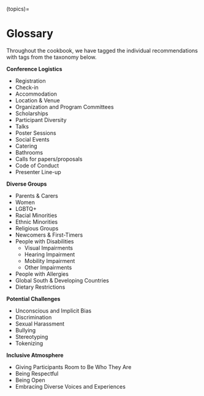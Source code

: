 (topics)=
# Glossary
Throughout the cookbook, we have tagged the individual recommendations with tags from the taxonomy below.

**Conference Logistics**
  * Registration
  * Check-in
  * Accommodation
  * Location & Venue
  * Organization and Program Committees
  * Scholarships
  * Participant Diversity
  * Talks
  * Poster Sessions
  * Social Events
  * Catering
  * Bathrooms
  * Calls for papers/proposals
  * Code of Conduct
  * Presenter Line-up
  
**Diverse Groups**
  * Parents & Carers
  * Women
  * LGBTQ+
  * Racial Minorities
  * Ethnic Minorities
  * Religious Groups
  * Newcomers & First-Timers
  * People with Disabilities
    * Visual Impairments
    * Hearing Impairment
    * Mobility Impairment
    * Other Impairments
  * People with Allergies
  * Global South & Developing Countries
  * Dietary Restrictions

**Potential Challenges**
  * Unconscious and Implicit Bias
  * Discrimination
  * Sexual Harassment
  * Bullying
  * Stereotyping
  * Tokenizing

**Inclusive Atmosphere**
  * Giving Participants Room to Be Who They Are
  * Being Respectful
  * Being Open
  * Embracing Diverse Voices and Experiences
